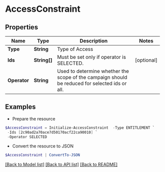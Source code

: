 # AccessConstraint
## Properties

Name | Type | Description | Notes
------------ | ------------- | ------------- | -------------
**Type** | **String** | Type of Access | 
**Ids** | **String[]** | Must be set only if operator is SELECTED. | [optional] 
**Operator** | **String** | Used to determine whether the scope of the campaign should be reduced for selected ids or all. | 

## Examples

- Prepare the resource
```powershell
$AccessConstraint = Initialize-AccessConstraint  -Type ENTITLEMENT `
 -Ids [2c90ad2a70ace7d50170acf22ca90010] `
 -Operator SELECTED
```

- Convert the resource to JSON
```powershell
$AccessConstraint | ConvertTo-JSON
```

[[Back to Model list]](../README.md#documentation-for-models) [[Back to API list]](../README.md#documentation-for-api-endpoints) [[Back to README]](../README.md)

